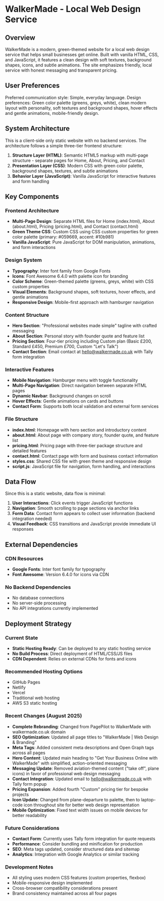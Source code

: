# WalkerMade - Local Web Design Service

## Overview

WalkerMade is a modern, green-themed website for a local web design service that helps small businesses get online. Built with vanilla HTML, CSS, and JavaScript, it features a clean design with soft textures, background shapes, icons, and subtle animations. The site emphasizes friendly, local service with honest messaging and transparent pricing.

## User Preferences

Preferred communication style: Simple, everyday language.
Design preferences: Green color palette (greens, greys, white), clean modern layout with personality, soft textures and background shapes, hover effects and gentle animations, mobile-friendly design.

## System Architecture

This is a client-side only static website with no backend services. The architecture follows a simple three-tier frontend structure:

1. **Structure Layer (HTML)**: Semantic HTML5 markup with multi-page structure - separate pages for Home, About, Pricing, and Contact
2. **Presentation Layer (CSS)**: Modern CSS with green color palette, background shapes, textures, and subtle animations
3. **Behavior Layer (JavaScript)**: Vanilla JavaScript for interactive features and form handling

## Key Components

### Frontend Architecture
- **Multi-Page Design**: Separate HTML files for Home (index.html), About (about.html), Pricing (pricing.html), and Contact (contact.html)
- **Green Theme CSS**: Custom CSS using CSS custom properties for green color palette (primary: #059669, accent: #10b981)
- **Vanilla JavaScript**: Pure JavaScript for DOM manipulation, animations, and form interactions

### Design System
- **Typography**: Inter font family from Google Fonts
- **Icons**: Font Awesome 6.4.0 with palette icon for branding
- **Color Scheme**: Green-themed palette (greens, greys, white) with CSS custom properties
- **Visual Elements**: Background shapes, soft textures, hover effects, and gentle animations
- **Responsive Design**: Mobile-first approach with hamburger navigation

### Content Structure
- **Hero Section**: "Professional websites made simple" tagline with crafted messaging
- **About Section**: Personal story with founder quote and feature list
- **Pricing Section**: Four-tier pricing including Custom plan (Basic £200, Standard £450, Premium £700, Custom "Let's Talk")
- **Contact Section**: Email contact at hello@walkermade.co.uk with Tally form integration

### Interactive Features
- **Mobile Navigation**: Hamburger menu with toggle functionality
- **Multi-Page Navigation**: Direct navigation between separate HTML pages
- **Dynamic Navbar**: Background changes on scroll
- **Hover Effects**: Gentle animations on cards and buttons
- **Contact Form**: Supports both local validation and external form services

### File Structure
- **index.html**: Homepage with hero section and introductory content
- **about.html**: About page with company story, founder quote, and feature list
- **pricing.html**: Pricing page with three-tier package structure and detailed features
- **contact.html**: Contact page with form and business contact information
- **styles.css**: Shared CSS file with green theme and responsive design
- **script.js**: JavaScript file for navigation, form handling, and interactions

## Data Flow

Since this is a static website, data flow is minimal:

1. **User Interactions**: Click events trigger JavaScript functions
2. **Navigation**: Smooth scrolling to page sections via anchor links
3. **Form Data**: Contact form appears to collect user information (backend integration needed)
4. **Visual Feedback**: CSS transitions and JavaScript provide immediate UI responses

## External Dependencies

### CDN Resources
- **Google Fonts**: Inter font family for typography
- **Font Awesome**: Version 6.4.0 for icons via CDN

### No Backend Dependencies
- No database connections
- No server-side processing
- No API integrations currently implemented

## Deployment Strategy

### Current State
- **Static Hosting Ready**: Can be deployed to any static hosting service
- **No Build Process**: Direct deployment of HTML/CSS/JS files
- **CDN Dependent**: Relies on external CDNs for fonts and icons

### Recommended Hosting Options
- GitHub Pages
- Netlify
- Vercel
- Traditional web hosting
- AWS S3 static hosting

### Recent Changes (August 2025)
- **Complete Rebranding**: Changed from PagePilot to WalkerMade with walkermade.co.uk domain
- **SEO Optimization**: Updated all page titles to "WalkerMade | Web Design & Branding"
- **Meta Tags**: Added consistent meta descriptions and Open Graph tags across all pages
- **Hero Content**: Updated main heading to "Get Your Business Online with WalkerMade" with simplified, action-oriented messaging
- **Messaging Update**: Removed aviation-themed content ("take off", plane icons) in favor of professional web design messaging
- **Contact Integration**: Updated email to hello@walkermade.co.uk with Tally form popup
- **Pricing Expansion**: Added fourth "Custom" pricing tier for bespoke projects
- **Icon Update**: Changed from plane-departure to palette, then to laptop-code icon throughout site for better web design representation
- **Mobile Optimization**: Fixed text width issues on mobile devices for better readability

### Future Considerations
- **Contact Form**: Currently uses Tally form integration for quote requests
- **Performance**: Consider bundling and minification for production
- **SEO**: Meta tags updated, consider structured data and sitemap
- **Analytics**: Integration with Google Analytics or similar tracking

### Development Notes
- All styling uses modern CSS features (custom properties, flexbox)
- Mobile-responsive design implemented
- Cross-browser compatibility considerations present
- Brand consistency maintained across all four pages